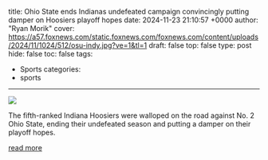 title: Ohio State ends Indianas undefeated campaign convincingly putting damper on Hoosiers playoff hopes
date: 2024-11-23 21:10:57 +0000
author: "Ryan Morik"
cover: https://a57.foxnews.com/static.foxnews.com/foxnews.com/content/uploads/2024/11/1024/512/osu-indy.jpg?ve=1&tl=1
draft: false
top: false
type: post
hide: false
toc: false
tags:
  - Sports
categories:
  - sports
---

![](https://a57.foxnews.com/static.foxnews.com/foxnews.com/content/uploads/2024/11/1024/512/osu-indy.jpg?ve=1&tl=1)

The fifth-ranked Indiana Hoosiers were walloped on the road against No. 2 Ohio State, ending their undefeated season and putting a damper on their playoff hopes.

[read more](https://www.foxnews.com/sports/ohio-state-ends-indianas-undefeated-campaign-convincingly-putting-damper-hoosiers-playoff-hopes)
